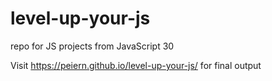 # level-up-your-js
repo for JS projects from JavaScript 30

Visit https://peiern.github.io/level-up-your-js/ for final output
